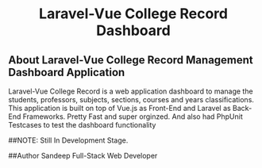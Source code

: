 <h1 align="center">Laravel-Vue College Record Dashboard</h1>

<p align="center">
<a href="https://vuejs.org/images/logo.png"></a>
<a href="https://packagist.org/packages/laravel/framework"></a>
</p>

## About Laravel-Vue College Record Management Dashboard Application

Laravel-Vue College Record is a web application dashboard to manage the students, professors, subjects, sections, courses and years classifications. This application is built on top of Vue.js as Front-End and Laravel as Back-End Frameworks. Pretty Fast and super orginzed.  And also had PhpUnit Testcases to test the dashboard functionality

##NOTE: Still In Development Stage.

##Author
Sandeep
Full-Stack Web Developer